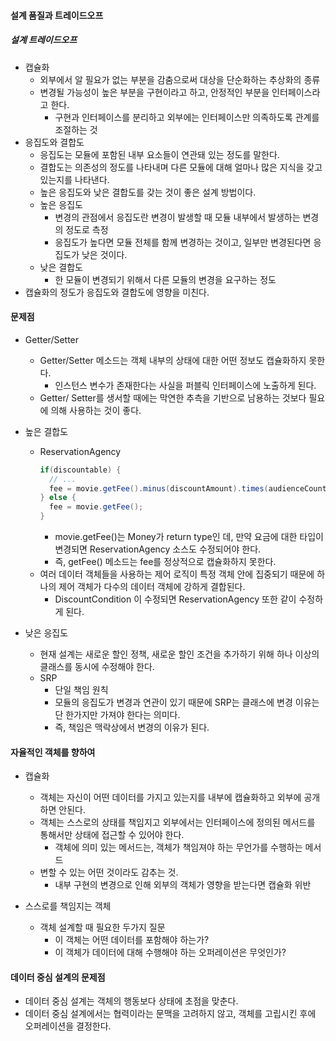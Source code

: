 #### 설계 품질과 트레이드오프

##### 설계 트레이드오프

- 캡슐화
  - 외부에서 알 필요가 없는 부분을 감춤으로써 대상을 단순화하는 추상화의 종류
  - 변경될 가능성이 높은 부분을 구현이라고 하고, 안정적인 부분을 인터페이스라고 한다.
    - 구현과 인터페이스를 분리하고 외부에는 인터페이스만 의족하도록 관계를 조절하는 것
- 응집도와 결합도
  - 응집도는 모듈에 포함된 내부 요소들이 연관돼 있는 정도를 말한다.
  - 결합도는 의존성의 정도를 나타내며 다른 모듈에 대해 얼마나 많은 지식을 갖고 있는지를 나타낸다.
  - 높은 응집도와 낮은 결합도를 갖는 것이 좋은 설계 방법이다.
  - 높은 응집도
    - 변경의 관점에서 응집도란 변경이 발생할 때 모듈 내부에서 발생하는 변경의 정도로 측정
    - 응집도가 높다면 모듈 전체를 함께 변경하는 것이고, 일부만 변경된다면 응집도가 낮은 것이다.
  - 낮은 결합도
    - 한 모듈이 변경되기 위해서 다른 모듈의 변경을 요구하는 정도
- 캡슐화의 정도가 응집도와 결합도에 영향을 미친다.

#### 문제점

- Getter/Setter
  - Getter/Setter 메소드는 객체 내부의 상태에 대한 어떤 정보도 캡슐화하지 못한다.
    - 인스턴스 변수가 존재한다는 사실을 퍼블릭 인터페이스에 노출하게 된다.
  - Getter/ Setter를 생서할 때에는 막연한 추측을 기반으로 남용하는 것보다 필요에 의해 사용하는 것이 좋다.

- 높은 결합도
  - ReservationAgency
    ```java
    if(discountable) {
      // ...
      fee = movie.getFee().minus(discountAmount).times(audienceCount);
    } else {
      fee = movie.getFee();
    }
    ```
    - movie.getFee()는 Money가 return type인 데, 만약 요금에 대한 타입이 변경되면 ReservationAgency 소스도 수정되어야 한다.
    - 즉, getFee() 메소드는 fee를 정상적으로 캡슐화하지 못한다.
  - 여러 데이터 객체들을 사용하는 제어 로직이 특정 객체 안에 집중되기 때문에 하나의 제어 객체가 다수의 데이터 객체에 강하게 결합된다.
    - DiscountCondition 이 수정되면 ReservationAgency 또한 같이 수정하게 된다.

- 낮은 응집도
  - 현재 설계는 새로운 할인 정책, 새로운 할인 조건을 추가하기 위해 하나 이상의 클래스를 동시에 수정해야 한다.
  - SRP
    - 단일 책임 원칙
    - 모듈의 응집도가 변경과 연관이 있기 때문에 SRP는 클래스에 변경 이유는 단 한가지만 가져야 한다는 의미다.
    - 즉, 책임은 맥락상에서 변경의 이유가 된다.

#### 자율적인 객체를 향하여

- 캡슐화
  - 객체는 자신이 어떤 데이터를 가지고 있는지를 내부에 캡슐화하고 외부에 공개하면 안된다.
  - 객체는 스스로의 상태를 책임지고 외부에서는 인터페이스에 정의된 메서드를 통해서만 상태에 접근할 수 있어야 한다.
    - 객체에 의미 있는 메서드는, 객체가 책임져야 하는 무언가를 수행하는 메서드
  - 변할 수 있는 어떤 것이라도 감추는 것. 
    - 내부 구현의 변경으로 인해 외부의 객체가 영향을 받는다면 캡슐화 위반

- 스스로를 책임지는 객체
  - 객체 설계할 때 필요한 두가지 질문
    - 이 객체는 어떤 데이터를 포함해야 하는가?
    - 이 객체가 데이터에 대해 수행해야 하는 오퍼레이션은 무엇인가?

#### 데이터 중심 설계의 문제점

- 데이터 중심 설계는 객체의 행동보다 상태에 초점을 맞춘다.
- 데이터 중심 설계에서는 협력이라는 문맥을 고려하지 않고, 객체를 고립시킨 후에 오퍼레이션을 결정한다.